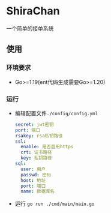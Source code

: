 # ShiraChan

一个简单的接单系统

## 使用

### 环境要求

- Go>=1.19(ent代码生成需要Go>=1.20)

### 运行

- 编辑配置文件`./config/config.yml`
  ```yaml
  secret: jwt密钥
  port: 端口
  rsakey: rsa私钥路径
  ssl:
    enable: 是否启用https
    crt: 证书路径
    key: 私钥路径
  sql:
    user: 用户
    passwd: 密码
    host: 地址
    port: 端口
    name: 数据库名
  ```
- 运行 
  `go run ./cmd/main/main.go`